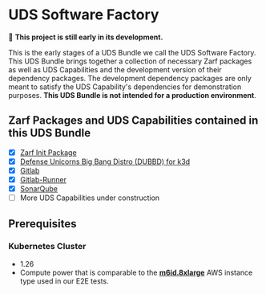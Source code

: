 # UDS Software Factory

:construction: **This project is still early in its development.**

This is the early stages of a UDS Bundle we call the UDS Software Factory. This UDS Bundle brings together a collection of necessary Zarf packages as well as UDS Capabilities and the development version of their dependency packages. The development dependency packages are only meant to satisfy the UDS Capability's dependencies for demonstration purposes. **This UDS Bundle is not intended for a production environment**.

## Zarf Packages and UDS Capabilities contained in this UDS Bundle

- [X] [Zarf Init Package](ghcr.io/defenseunicorns/packages/init)
- [X] [Defense Unicorns Big Bang Distro (DUBBD) for k3d](https://github.com/defenseunicorns/uds-package-dubbd)
- [X] [Gitlab](https://github.com/defenseunicorns/uds-capability-gitlab)
- [X] [Gitlab-Runner](https://github.com/defenseunicorns/uds-capability-gitlab-runner)
- [X] [SonarQube](https://github.com/defenseunicorns/uds-capability-sonarqube)
- [ ] More UDS Capabilities under construction

## Prerequisites

### Kubernetes Cluster

- 1.26
- Compute power that is comparable to the **[m6id.8xlarge](https://aws.amazon.com/ec2/instance-types/#:~:text=Up%20to%2010-,m6id.8xlarge,-32)** AWS instance type used in our E2E tests.

